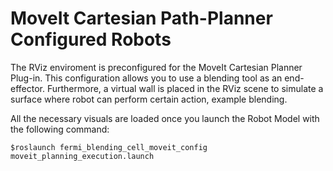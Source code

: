 MoveIt Cartesian Path-Planner Configured Robots
=====

The RViz enviroment is preconfigured for the MoveIt Cartesian Planner Plug-in. This configuration allows you to use a blending tool as an end-effector. Furthermore, a virtual wall is placed in the RViz scene to simulate a surface where robot can perform certain action, example blending.

All the necessary visuals are loaded once you launch the Robot Model with the following command:

```
$roslaunch fermi_blending_cell_moveit_config moveit_planning_execution.launch
```





